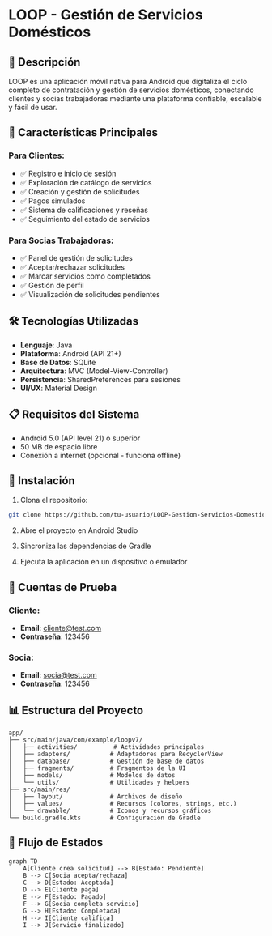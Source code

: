 # LOOP - Gestión de Servicios Domésticos

## 📱 Descripción

LOOP es una aplicación móvil nativa para Android que digitaliza el ciclo completo de contratación y gestión de servicios domésticos, conectando clientes y socias trabajadoras mediante una plataforma confiable, escalable y fácil de usar.

## 🎯 Características Principales

### Para Clientes:
- ✅ Registro e inicio de sesión
- ✅ Exploración de catálogo de servicios
- ✅ Creación y gestión de solicitudes
- ✅ Pagos simulados
- ✅ Sistema de calificaciones y reseñas
- ✅ Seguimiento del estado de servicios

### Para Socias Trabajadoras:
- ✅ Panel de gestión de solicitudes
- ✅ Aceptar/rechazar solicitudes
- ✅ Marcar servicios como completados
- ✅ Gestión de perfil
- ✅ Visualización de solicitudes pendientes

## 🛠️ Tecnologías Utilizadas

- **Lenguaje**: Java
- **Plataforma**: Android (API 21+)
- **Base de Datos**: SQLite
- **Arquitectura**: MVC (Model-View-Controller)
- **Persistencia**: SharedPreferences para sesiones
- **UI/UX**: Material Design

## 📋 Requisitos del Sistema

- Android 5.0 (API level 21) o superior
- 50 MB de espacio libre
- Conexión a internet (opcional - funciona offline)

## 🚀 Instalación

1. Clona el repositorio:
```bash
git clone https://github.com/tu-usuario/LOOP-Gestion-Servicios-Domesticos.git
```

2. Abre el proyecto en Android Studio

3. Sincroniza las dependencias de Gradle

4. Ejecuta la aplicación en un dispositivo o emulador

## 👥 Cuentas de Prueba

### Cliente:
- **Email**: cliente@test.com
- **Contraseña**: 123456

### Socia:
- **Email**: socia@test.com
- **Contraseña**: 123456

## 📊 Estructura del Proyecto

```
app/
├── src/main/java/com/example/loopv7/
│   ├── activities/          # Actividades principales
│   ├── adapters/           # Adaptadores para RecyclerView
│   ├── database/           # Gestión de base de datos
│   ├── fragments/          # Fragmentos de la UI
│   ├── models/             # Modelos de datos
│   └── utils/              # Utilidades y helpers
├── src/main/res/
│   ├── layout/             # Archivos de diseño
│   ├── values/             # Recursos (colores, strings, etc.)
│   └── drawable/           # Iconos y recursos gráficos
└── build.gradle.kts        # Configuración de Gradle
```

## 🔄 Flujo de Estados

```mermaid
graph TD
    A[Cliente crea solicitud] --> B[Estado: Pendiente]
    B --> C[Socia acepta/rechaza]
    C --> D[Estado: Aceptada]
    D --> E[Cliente paga]
    E --> F[Estado: Pagado]
    F --> G[Socia completa servicio]
    G --> H[Estado: Completada]
    H --> I[Cliente califica]
    I --> J[Servicio finalizado]
```


